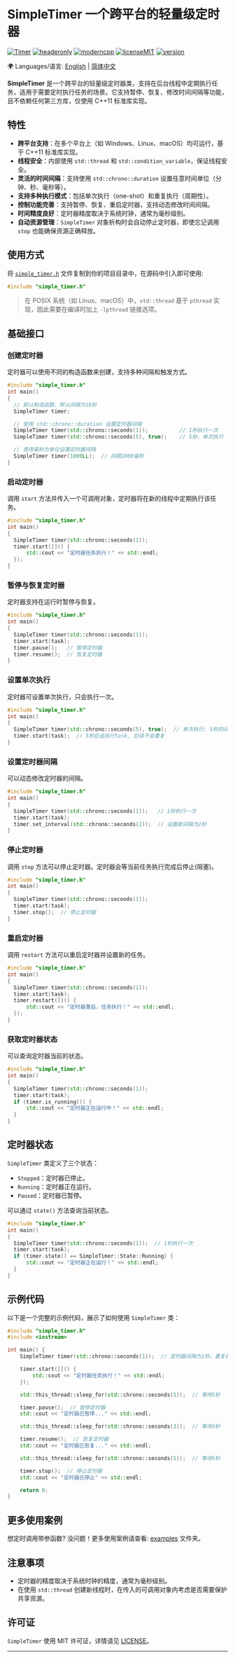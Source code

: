 # SimpleTimer  一个跨平台的轻量级定时器

[![Timer](https://img.shields.io/badge/SimpleTimer-8A2BE2)](https://github.com/abin-z/SimpleTimer) [![headeronly](https://img.shields.io/badge/Header_Only-green)](include/simple_timer/simple_timer.h) [![moderncpp](https://img.shields.io/badge/Modern_C%2B%2B-218c73)](https://learn.microsoft.com/en-us/cpp/cpp/welcome-back-to-cpp-modern-cpp?view=msvc-170) [![licenseMIT](https://img.shields.io/badge/License-MIT-green)](https://opensource.org/license/MIT) [![version](https://img.shields.io/badge/version-0.9.1-green)](https://github.com/abin-z/SimpleTimer/releases)

🌍 Languages/语言:  [English](README.md)  |  [简体中文](README.zh-CN.md)

**SimpleTimer** 是一个跨平台的轻量级定时器类，支持在后台线程中定期执行任务，适用于需要定时执行任务的场景。它支持暂停、恢复、修改时间间隔等功能，且不依赖任何第三方库，仅使用 C++11 标准库实现。

## 特性

- **跨平台支持**：在多个平台上（如 Windows、Linux、macOS）均可运行，基于 C++11 标准库实现。
- **线程安全**：内部使用 `std::thread` 和 `std::condition_variable`，保证线程安全。
- **灵活的时间间隔**：支持使用 `std::chrono::duration` 设置任意时间单位（分钟、秒、毫秒等）。
- **支持多种执行模式**：包括单次执行（one-shot）和重复执行（周期性）。
- **控制功能完善**：支持暂停、恢复、重启定时器，支持动态修改时间间隔。
- **时间精度良好**：定时器精度取决于系统时钟，通常为毫秒级别。
- **自动资源管理**：`SimpleTimer` 对象析构时会自动停止定时器，即使忘记调用 `stop` 也能确保资源正确释放。

## 使用方式

将 [`simple_timer.h`](include/simple_timer/simple_timer.h) 文件复制到你的项目目录中，在源码中引入即可使用:

```cpp
#include "simple_timer.h"
```

> 在 POSIX 系统（如 Linux、macOS）中，`std::thread` 基于 `pthread` 实现，因此需要在编译时加上 `-lpthread` 链接选项。

## 基础接口

### 创建定时器

定时器可以使用不同的构造函数来创建，支持多种间隔和触发方式。

```cpp
#include "simple_timer.h"
int main()
{
  // 默认构造函数，默认间隔为10秒
  SimpleTimer timer;

  // 使用 std::chrono::duration 设置定时器间隔
  SimpleTimer timer(std::chrono::seconds(1));          // 1秒执行一次
  SimpleTimer timer(std::chrono::seconds(5), true);    // 5秒，单次执行

  // 使用毫秒为单位设置定时器间隔
  SimpleTimer timer(1000LL);  // 间隔1000毫秒
}
```

### 启动定时器

调用 `start` 方法并传入一个可调用对象，定时器将在新的线程中定期执行该任务。

```cpp
#include "simple_timer.h"
int main()
{
  SimpleTimer timer(std::chrono::seconds(1));
  timer.start([]() {
      std::cout << "定时器任务执行！" << std::endl;
  });
}
```

### 暂停与恢复定时器

定时器支持在运行时暂停与恢复。

```cpp
#include "simple_timer.h"
int main()
{
  SimpleTimer timer(std::chrono::seconds(1));
  timer.start(task);
  timer.pause();   // 暂停定时器
  timer.resume();  // 恢复定时器
}
```

### 设置单次执行

定时器可设置单次执行，只会执行一次。

```cpp
#include "simple_timer.h"
int main()
{
  SimpleTimer timer(std::chrono::seconds(5), true);  // 单次执行: 5秒的间隔
  timer.start(task);  // 5秒后会执行task, 后续不会重复
}
```

### 设置定时器间隔

可以动态修改定时器的间隔。

```cpp
#include "simple_timer.h"
int main()
{
  SimpleTimer timer(std::chrono::seconds(1));   // 1秒执行一次
  timer.start(task);
  timer.set_interval(std::chrono::seconds(2));  // 设置新间隔为2秒
}
```

### 停止定时器

调用 `stop` 方法可以停止定时器。定时器会等当前任务执行完成后停止(阻塞)。

```cpp
#include "simple_timer.h"
int main()
{
  SimpleTimer timer(std::chrono::seconds(1));
  timer.start(task);
  timer.stop();  // 停止定时器
}
```

### 重启定时器

调用 `restart` 方法可以重启定时器并设置新的任务。

```cpp
#include "simple_timer.h"
int main()
{
  SimpleTimer timer(std::chrono::seconds(1));
  timer.start(task);
  timer.restart([]() {
      std::cout << "定时器重启，任务执行！" << std::endl;
  });
}
```

### 获取定时器状态

可以查询定时器当前的状态。

```cpp
#include "simple_timer.h"
int main()
{
  SimpleTimer timer(std::chrono::seconds(1));
  timer.start(task);
  if (timer.is_running()) {
      std::cout << "定时器正在运行中！" << std::endl;
  }
}
```

## 定时器状态

`SimpleTimer` 类定义了三个状态：

- `Stopped`：定时器已停止。
- `Running`：定时器正在运行。
- `Paused`：定时器已暂停。

可以通过 `state()` 方法查询当前状态。

```cpp
#include "simple_timer.h"
int main()
{
  SimpleTimer timer(std::chrono::seconds(1));  // 1秒执行一次
  timer.start(task);
  if (timer.state() == SimpleTimer::State::Running) {
      std::cout << "定时器正在运行！" << std::endl;
  }
}
```

## 示例代码

以下是一个完整的示例代码，展示了如何使用 `SimpleTimer` 类：

```cpp
#include "simple_timer.h"
#include <iostream>

int main() {
    SimpleTimer timer(std::chrono::seconds(1));  // 定时器间隔为1秒，重复执行任务

    timer.start([]() {
        std::cout << "定时器任务执行！" << std::endl;
    });

    std::this_thread::sleep_for(std::chrono::seconds(5));  // 等待5秒

    timer.pause();  // 暂停定时器
    std::cout << "定时器已暂停..." << std::endl;

    std::this_thread::sleep_for(std::chrono::seconds(3));  // 等待3秒

    timer.resume();  // 恢复定时器
    std::cout << "定时器已恢复..." << std::endl;

    std::this_thread::sleep_for(std::chrono::seconds(5));  // 等待5秒

    timer.stop();  // 停止定时器
    std::cout << "定时器已停止" << std::endl;

    return 0;
}
```

## 更多使用案例

想定时调用带参函数? 没问题！更多使用案例请查看: [examples](examples) 文件夹。

## 注意事项

- 定时器的精度取决于系统时钟的精度，通常为毫秒级别。
- 在使用 `std::thread` 创建新线程时，在传入的可调用对象内考虑是否需要保护共享资源。

## 许可证

`SimpleTimer` 使用 MIT 许可证，详情请见 [LICENSE](LICENSE)。

------

